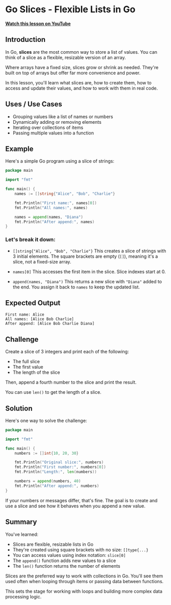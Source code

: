 # Go Slices - Flexible Lists in Go

**[Watch this lesson on YouTube](https://youtube.com/watch?v=VIDEO_ID)**

## Introduction

In Go, **slices** are the most common way to store a list of values. You can think of a slice as a flexible, resizable version of an array.

Where arrays have a fixed size, slices grow or shrink as needed. They're built on top of arrays but offer far more convenience and power.

In this lesson, you'll learn what slices are, how to create them, how to access and update their values, and how to work with them in real code.

## Uses / Use Cases

* Grouping values like a list of names or numbers
* Dynamically adding or removing elements
* Iterating over collections of items
* Passing multiple values into a function

## Example

Here's a simple Go program using a slice of strings:

```go
package main

import "fmt"

func main() {
    names := []string{"Alice", "Bob", "Charlie"}

    fmt.Println("First name:", names[0])
    fmt.Println("All names:", names)

    names = append(names, "Diana")
    fmt.Println("After append:", names)
}
```

### Let's break it down:

* `[]string{"Alice", "Bob", "Charlie"}`
  This creates a slice of strings with 3 initial elements. The square brackets are empty (`[]`), meaning it's a slice, not a fixed-size array.

* `names[0]`
  This accesses the first item in the slice. Slice indexes start at 0.

* `append(names, "Diana")`
  This returns a new slice with `"Diana"` added to the end. You assign it back to `names` to keep the updated list.

## Expected Output

```
First name: Alice
All names: [Alice Bob Charlie]
After append: [Alice Bob Charlie Diana]
```

## Challenge

Create a slice of 3 integers and print each of the following:

* The full slice
* The first value
* The length of the slice

Then, append a fourth number to the slice and print the result.

You can use `len()` to get the length of a slice.

## Solution

Here's one way to solve the challenge:

```go
package main

import "fmt"

func main() {
    numbers := []int{10, 20, 30}

    fmt.Println("Original slice:", numbers)
    fmt.Println("First number:", numbers[0])
    fmt.Println("Length:", len(numbers))

    numbers = append(numbers, 40)
    fmt.Println("After append:", numbers)
}
```

If your numbers or messages differ, that's fine. The goal is to create and use a slice and see how it behaves when you append a new value.

## Summary

You've learned:

* Slices are flexible, resizable lists in Go
* They're created using square brackets with no size: `[]type{...}`
* You can access values using index notation: `slice[0]`
* The `append()` function adds new values to a slice
* The `len()` function returns the number of elements

Slices are the preferred way to work with collections in Go. You'll see them used often when looping through items or passing data between functions.

This sets the stage for working with loops and building more complex data processing logic.

